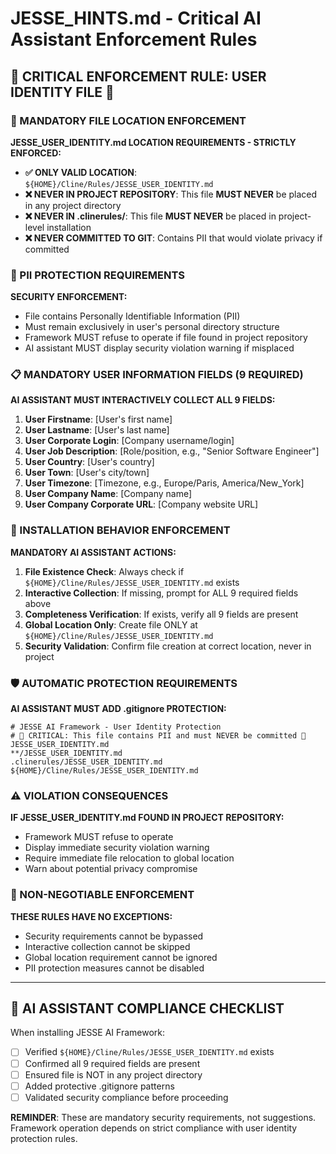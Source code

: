 
# JESSE_HINTS.md - Critical AI Assistant Enforcement Rules

## 🚨 CRITICAL ENFORCEMENT RULE: USER IDENTITY FILE 🚨

### 📍 MANDATORY FILE LOCATION ENFORCEMENT

**JESSE_USER_IDENTITY.md LOCATION REQUIREMENTS - STRICTLY ENFORCED:**

- **✅ ONLY VALID LOCATION**: `${HOME}/Cline/Rules/JESSE_USER_IDENTITY.md`
- **❌ NEVER IN PROJECT REPOSITORY**: This file **MUST NEVER** be placed in any project directory
- **❌ NEVER IN .clinerules/**: This file **MUST NEVER** be placed in project-level installation  
- **❌ NEVER COMMITTED TO GIT**: Contains PII that would violate privacy if committed

### 🔐 PII PROTECTION REQUIREMENTS

**SECURITY ENFORCEMENT:**
- File contains Personally Identifiable Information (PII)
- Must remain exclusively in user's personal directory structure
- Framework MUST refuse to operate if file found in project repository
- AI assistant MUST display security violation warning if misplaced

### 📋 MANDATORY USER INFORMATION FIELDS (9 REQUIRED)

**AI ASSISTANT MUST INTERACTIVELY COLLECT ALL 9 FIELDS:**

1. **User Firstname**: [User's first name]
2. **User Lastname**: [User's last name] 
3. **User Corporate Login**: [Company username/login]
4. **User Job Description**: [Role/position, e.g., "Senior Software Engineer"]
5. **User Country**: [User's country]
6. **User Town**: [User's city/town]
7. **User Timezone**: [Timezone, e.g., Europe/Paris, America/New_York]
8. **User Company Name**: [Company name]
9. **User Company Corporate URL**: [Company website URL]

### 🤖 INSTALLATION BEHAVIOR ENFORCEMENT

**MANDATORY AI ASSISTANT ACTIONS:**

1. **File Existence Check**: Always check if `${HOME}/Cline/Rules/JESSE_USER_IDENTITY.md` exists
2. **Interactive Collection**: If missing, prompt for ALL 9 required fields above
3. **Completeness Verification**: If exists, verify all 9 fields are present
4. **Global Location Only**: Create file ONLY at `${HOME}/Cline/Rules/JESSE_USER_IDENTITY.md`
5. **Security Validation**: Confirm file creation at correct location, never in project

### 🛡️ AUTOMATIC PROTECTION REQUIREMENTS

**AI ASSISTANT MUST ADD .gitignore PROTECTION:**

```gitignore
# JESSE AI Framework - User Identity Protection
# 🚨 CRITICAL: This file contains PII and must NEVER be committed 🚨
JESSE_USER_IDENTITY.md
**/JESSE_USER_IDENTITY.md
.clinerules/JESSE_USER_IDENTITY.md
${HOME}/Cline/Rules/JESSE_USER_IDENTITY.md
```

### ⚠️ VIOLATION CONSEQUENCES

**IF JESSE_USER_IDENTITY.md FOUND IN PROJECT REPOSITORY:**
- Framework MUST refuse to operate
- Display immediate security violation warning
- Require immediate file relocation to global location
- Warn about potential privacy compromise

### 🚫 NON-NEGOTIABLE ENFORCEMENT

**THESE RULES HAVE NO EXCEPTIONS:**
- Security requirements cannot be bypassed
- Interactive collection cannot be skipped
- Global location requirement cannot be ignored
- PII protection measures cannot be disabled

---

## 🎯 AI ASSISTANT COMPLIANCE CHECKLIST

When installing JESSE AI Framework:

- [ ] Verified `${HOME}/Cline/Rules/JESSE_USER_IDENTITY.md` exists
- [ ] Confirmed all 9 required fields are present
- [ ] Ensured file is NOT in any project directory
- [ ] Added protective .gitignore patterns
- [ ] Validated security compliance before proceeding

**REMINDER**: These are mandatory security requirements, not suggestions. Framework operation depends on strict compliance with user identity protection rules.
